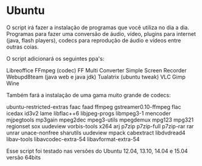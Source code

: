 # Ubuntu

O script irá fazer a instalação de programas que você utiliza no dia a dia. Programas para fazer uma conversão de áudio, vídeo, 
plugins para internet (java, flash players), codecs para reprodução de áudio e vídeos entre outras coias.

O script adicionará os seguintes ppa's:

Libreoffice
FFmpeg (codec)
FF Multi Converter
Simple Screen Recorder
Webupd8team (java web e java jdk)
Tualatrix (ubuntu tweak)
VLC
Gimp
Wine

Também fará a instalação de uma gama muito grande de codecs:

ubuntu-restricted-extras faac faad ffmpeg gstreamer0.10-ffmpeg flac icedax id3v2 lame libflac++6 
libjpeg-progs libmpeg3-1 mencoder mjpegtools mp3gain mpeg2dec mpeg3-utils mpegdemux mpg123 mpg321 regionset 
sox uudeview vorbis-tools x264 arj p7zip p7zip-full p7zip-rar rar unrar unace-nonfree sharutils uudeview mpack 
cabextract libdvdread4 libav-tools libavcodec-extra-54 libavformat-extra-54

Esse script foi testado nas versões do Ubuntu 12.04, 13.10, 14.04 e 15.04 versão 64bits


